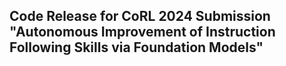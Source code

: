## Code Release for CoRL 2024 Submission "Autonomous Improvement of Instruction Following Skills via Foundation Models"
